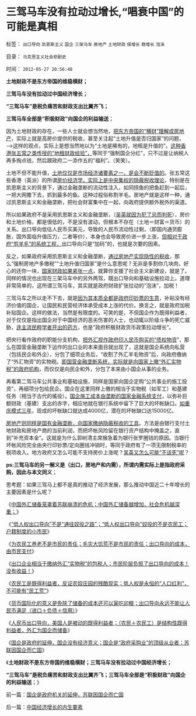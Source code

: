 # 三驾马车没有拉动过增长,“唱衰中国”的可能是真相

标签： `出口导向` `凯恩斯主义` `国企` `三架马车` `房地产` `土地财政` `保增长` `稳增长` `泡沫` 

目录： `马克思主义社会悲剧史`

时间： `2012-05-27 20:56:48`

**土地财政不是东方帝国的维稳横财；**

**三驾马车没有拉动过中国经济增长；**

**“三驾马车”是税负痛苦和财政支出比翼齐飞；**

**三驾马车全部是“积极财政”向国企的利益输送**；

因为土地财政的存在，一些人士就会想当然地，[把东方帝国的“横财”理解成房地产](../../../2008/6/28/推恩令瓦解地方土地财政，结束高房价.md)，实际上就是高房价提供的税收，甚至关注起“土地升值是否归国家”的问题，——>这样的观点，实际上是想当然地以为“土地是稀有的，地租是升值的”。[这种香港张五常之类传授的“地租财政经验”，](../../../2008/11/28/从房价成本结构看经济危机有多致命.md)等同于“强制国企分红”，只不过是让纳税人再多掏点钱，然后跟政府二一添作五的“福利”。（笑笑）。

土地不但不能升值，[土地仅仅是市场经济诸要素之一，是会不断贬值的](../../../2011/1/2/房子的保值作用连收藏品都不如.md)。张五常这些香港（英派）的所谓[房价经济学，实际上是中央集权的隐蔽税收理论](../../../2008/8/4/楼市硬需求完全不存在.md)，特别是在凯恩斯主义的背景下，通过金融垄断的流动性注入，如同捞鱼的把鱼赶到一起后，一把大网撒下去，抓到最多的鱼。这种过程俗称割羊毛。房地产就是这样一种，通过凯恩斯主义和金融垄断，把社会财富集中在一起，向政府提供额外税外的渠道。

所以如果政府不是采用凯恩斯主义和金融垄断，（[吴英就因为犯了忌而判死](../../../2012/4/25/中国“民主”不重视私有制条件，吴英能往何处逃.md)），房价和土地价格，都是很低的，不是没有波动，但根本不存在（土地＝财富＝货币）的关系。出口导向低估人民币买美元，导致的人民币流动性过剩，（即国内通货膨胀，国外面临升值压力，二者等价），本身也会导致房价进一步上涨，[但相对于政府“剪羊毛”的系统工程，](../../../2011/11/5/谁掩盖了国进民退的剪羊毛？.md)出口导向只是“加码”的，也就是次要的因素。

反之，如果政府采用凯恩斯主义和金融垄断，[通过房地产实现隐性的税收](../../../2011/6/21/讲政治的保障房中的凯恩斯主义.md)，那么“强制房地产多缴税”“土地升值归国家”是什么意思呢？无非是多割你几块肉，好心的还你一块，[国家财政如果紧张一点](../../../2012/2/6/不是税负太轻，更不是老百姓不肯纳税.md)，就算你支援了社会主义新建设，就是了。同样的情况也出现在三架马车中的另外两驾，既出口导向和基础设施拉动上。道理非常简单的，这所谓三驾马车，其实就是政府财政扩张拉动的“泡沫”，加税！

三驾马车之所以走不下去，就是[因为其本质全都是政府印钞票的生意](../../../2011/4/29/凯恩斯主义“路通财通”也许劳民伤财.md)，补贴没有经济价值的国企，让国民和民营经济体承受成本上涨的代价。换言之，就是政府加税补贴国企。这样的做法，当然是有限度的。可笑的是，不但国企作为既得利益者，对于仅仅是指出国企对于中国经济的恶劣伤害的人士，也动辄以阶级斗争的死亡威胁，[连主流民粹学者开出的药方](../../../2012/5/24/特权利益集团也有言论自由.md)，也是“政府积极财政货币政策拉动增长”。

把央行看作政府的职能分支机构，[把外汇视作政府印人民币购买的“债权物资](../../../2009/2/14/外汇不是钱，是物资！“分国企，分外汇”难言吉凶.md)”，那么在国营金融垄断下运作的出口业的本来面目就出现了，这就是国企系统向私营（包括民企和外企），分包了细项业务后，“收割了外汇羊毛物资”后，向政府缴纳了“外汇物资”的实物税。[即国营金融垄断系统，实际就是向国家上缴“外汇实物税”的政府机构](../../../2012/2/22/“资本项目输出平衡经常项目顺差”是叛国犯罪！.md)，而仅仅是向民企和外，分包了本来由小国企从事的业务。

再看第二驾马车公共事业和基础设施，同样是国家向国企定购“公共事业的施工投资”，再细项分包给民企。国企在这里同样上缴的相当于实物税（如军工）和基建任务（相当于古代的徭役）。[国企施工成本由垄断的国家金融系统支付](../../../2012/3/6/《破产法》是资本主义最重大的发明.md)，以弥补巨额财政（基建）支出的赤字，相应地就在银行系统中留下了巨大的坏帐缺口。[如重庆模式三年](../../../2012/5/19/“苏联逼债”和“三年困难时期”的关系；.md)，现成的坏帐缺口就达成4000亿，潜在的坏帐缺口达15000亿。

[房地产则同样是国有金融垄断，向国家缴纳隐蔽税收的工具](http://darthvad.blog.sohu.com/163363054.html)。方法是由银行支付土地财政和房地产商的当前利润，而把坏帐风险留在银行资产结构中掩盖之，直到“补充资本金”。这就是为什么郭树清主席猴急着为银行张罗圈钱的原因。当银行坏帐风险完全由央行印钞票/定向圈钱冲销时，等同于政府有了一项无限制税率的税项收入。地方政府又怎么可能不支持房价上涨呢？[吴英又怎么可能“不该死”呢](../../../2012/4/25/“受害者举证”排除斯大林正义.md)？

**ps:三驾马车的另一解义是（出口，房地产和内需），所谓内需实际上是指政府采购，因此与本文同义**；

思考题：如果三驾马上都不是真的推动了经济发展，那么推动中国近二十年增长的主要因素是什么呢？

《[中国外汇储备笼罩着苏联崩溃的危机；中国外汇储备越增加，社会危机越深重；](../../../2012/5/25/苏联的外汇储备笼罩着国家崩溃的危机.md)》

《[“低人权出口导向”不是“通往奴役之路”；“低人权出口导向”奴役的不是农民工；户籍制度的小市民](../../../2012/5/25/“低人权”不是“通往奴役之路”.md)》

《[为农民工养老不是市民的责任；毛灾大饥荒不是市民的责任；出口导向的成本，由市民支付](../../../2012/5/25/为农民工养老不是市民的责任，农奴庄园不是市民的产业.md)》

《[出口企业相当于缴纳外汇“实物税”的包税人；市民阶层负担了出口导向的成本！没有收益！](../../../2012/5/26/出口导向中的各利益阶层和受害者.md)》

《[农民工是既得利益者，反证农奴庄园的残酷现实；低人权是永恒的“人口红利”，不可能有“民工荒”](../../../2012/5/26/低人权是永恒的“人口红利”，不可能有“民工荒”.md)》

《[货币国际化的意义是免除了储备的成本还可以寅吃卯粮；出口导向永远不能让人民币满足（进口＋负债＋信用）](../../../2012/5/26/“国际化货币（硬通货）”有什么好处？人民币可能吗？.md)》

《[人民币出口导向，美国人是被动的既得利益者；（农民＋农民工）是结构性既得利益者，外汇为国企而储备](../../../2012/5/27/国企业务无助出口导向，外汇为国企而储备.md)》

《[国企是政府的延伸，国企没有经济意义；国企是“政府采购业”的顶级从业者；苏联因国企而亡国](../../../2012/5/27/国企是政府机关的延伸，苏联因国企而亡国.md)》

《**土地财政不是东方帝国的维稳横财；三驾马车没有拉动过中国经济增长；**

**“三驾马车”是税负痛苦和财政支出比翼齐飞；三驾马车全部是“积极财政”向国企的利益输送**；》



前一篇：[国企是政府机关的延伸，苏联因国企而亡国](../../../2012/5/27/国企是政府机关的延伸，苏联因国企而亡国.md)

后一篇：[中国经济增长的内生要素](../../../2012/5/28/中国经济增长的内生要素.md)